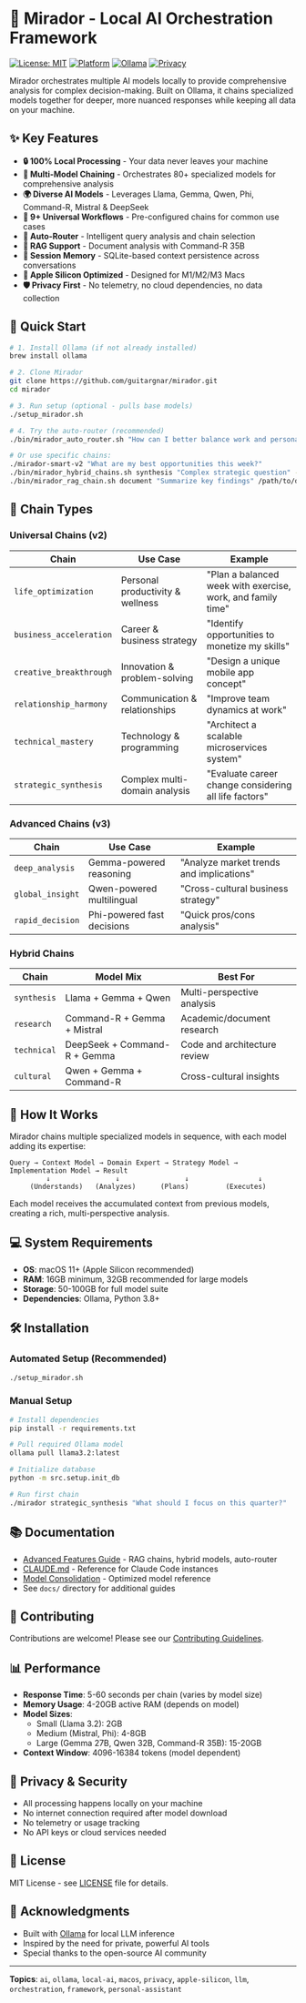 # 🏰 Mirador - Local AI Orchestration Framework

[![License: MIT](https://img.shields.io/badge/License-MIT-yellow.svg)](https://opensource.org/licenses/MIT)
[![Platform](https://img.shields.io/badge/Platform-macOS-black)](https://github.com/guitargnar/mirador)
[![Ollama](https://img.shields.io/badge/Powered%20by-Ollama-blue)](https://ollama.ai)
[![Privacy](https://img.shields.io/badge/Privacy-100%25%20Local-green)](https://github.com/guitargnar/mirador)

Mirador orchestrates multiple AI models locally to provide comprehensive analysis for complex decision-making. Built on Ollama, it chains specialized models together for deeper, more nuanced responses while keeping all data on your machine.

## ✨ Key Features

- **🔒 100% Local Processing** - Your data never leaves your machine
- **🔗 Multi-Model Chaining** - Orchestrates 80+ specialized models for comprehensive analysis
- **🌍 Diverse AI Models** - Leverages Llama, Gemma, Qwen, Phi, Command-R, Mistral & DeepSeek
- **🎯 9+ Universal Workflows** - Pre-configured chains for common use cases
- **🤖 Auto-Router** - Intelligent query analysis and chain selection
- **📄 RAG Support** - Document analysis with Command-R 35B
- **💾 Session Memory** - SQLite-based context persistence across conversations
- **🍎 Apple Silicon Optimized** - Designed for M1/M2/M3 Macs
- **🛡️ Privacy First** - No telemetry, no cloud dependencies, no data collection

## 🚀 Quick Start

```bash
# 1. Install Ollama (if not already installed)
brew install ollama

# 2. Clone Mirador
git clone https://github.com/guitargnar/mirador.git
cd mirador

# 3. Run setup (optional - pulls base models)
./setup_mirador.sh

# 4. Try the auto-router (recommended)
./bin/mirador_auto_router.sh "How can I better balance work and personal projects?"

# Or use specific chains:
./mirador-smart-v2 "What are my best opportunities this week?"
./bin/mirador_hybrid_chains.sh synthesis "Complex strategic question" --quality
./bin/mirador_rag_chain.sh document "Summarize key findings" /path/to/document.pdf
```

## 🔗 Chain Types

### Universal Chains (v2)
| Chain | Use Case | Example |
|-------|----------|---------|
| `life_optimization` | Personal productivity & wellness | "Plan a balanced week with exercise, work, and family time" |
| `business_acceleration` | Career & business strategy | "Identify opportunities to monetize my skills" |
| `creative_breakthrough` | Innovation & problem-solving | "Design a unique mobile app concept" |
| `relationship_harmony` | Communication & relationships | "Improve team dynamics at work" |
| `technical_mastery` | Technology & programming | "Architect a scalable microservices system" |
| `strategic_synthesis` | Complex multi-domain analysis | "Evaluate career change considering all life factors" |

### Advanced Chains (v3)
| Chain | Use Case | Example |
|-------|----------|---------|
| `deep_analysis` | Gemma-powered reasoning | "Analyze market trends and implications" |
| `global_insight` | Qwen-powered multilingual | "Cross-cultural business strategy" |
| `rapid_decision` | Phi-powered fast decisions | "Quick pros/cons analysis" |

### Hybrid Chains
| Chain | Model Mix | Best For |
|-------|-----------|----------|
| `synthesis` | Llama + Gemma + Qwen | Multi-perspective analysis |
| `research` | Command-R + Gemma + Mistral | Academic/document research |
| `technical` | DeepSeek + Command-R + Gemma | Code and architecture review |
| `cultural` | Qwen + Gemma + Command-R | Cross-cultural insights |

## 📖 How It Works

Mirador chains multiple specialized models in sequence, with each model adding its expertise:

```
Query → Context Model → Domain Expert → Strategy Model → Implementation Model → Result
         ↓                ↓                ↓                 ↓
     (Understands)   (Analyzes)      (Plans)         (Executes)
```

Each model receives the accumulated context from previous models, creating a rich, multi-perspective analysis.

## 💻 System Requirements

- **OS**: macOS 11+ (Apple Silicon recommended)
- **RAM**: 16GB minimum, 32GB recommended for large models
- **Storage**: 50-100GB for full model suite
- **Dependencies**: Ollama, Python 3.8+

## 🛠️ Installation

### Automated Setup (Recommended)
```bash
./setup_mirador.sh
```

### Manual Setup
```bash
# Install dependencies
pip install -r requirements.txt

# Pull required Ollama model
ollama pull llama3.2:latest

# Initialize database
python -m src.setup.init_db

# Run first chain
./mirador strategic_synthesis "What should I focus on this quarter?"
```

## 📚 Documentation

- [Advanced Features Guide](ADVANCED_FEATURES.md) - RAG chains, hybrid models, auto-router
- [CLAUDE.md](CLAUDE.md) - Reference for Claude Code instances
- [Model Consolidation](CONSOLIDATED_MODELS.md) - Optimized model reference
- See `docs/` directory for additional guides

## 🤝 Contributing

Contributions are welcome! Please see our [Contributing Guidelines](CONTRIBUTING.md).

## 📊 Performance

- **Response Time**: 5-60 seconds per chain (varies by model size)
- **Memory Usage**: 4-20GB active RAM (depends on model)
- **Model Sizes**: 
  - Small (Llama 3.2): 2GB
  - Medium (Mistral, Phi): 4-8GB
  - Large (Gemma 27B, Qwen 32B, Command-R 35B): 15-20GB
- **Context Window**: 4096-16384 tokens (model dependent)

## 🔐 Privacy & Security

- All processing happens locally on your machine
- No internet connection required after model download
- No telemetry or usage tracking
- No API keys or cloud services needed

## 📄 License

MIT License - see [LICENSE](LICENSE) file for details.

## 🙏 Acknowledgments

- Built with [Ollama](https://ollama.ai) for local LLM inference
- Inspired by the need for private, powerful AI tools
- Special thanks to the open-source AI community

---

**Topics**: `ai`, `ollama`, `local-ai`, `macos`, `privacy`, `apple-silicon`, `llm`, `orchestration`, `framework`, `personal-assistant`